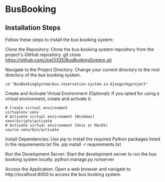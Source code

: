 # BusBooking

## Installation Steps
Follow these steps to install the bus booking system:

Clone the Repository: Clone the bus booking system repository from the project's GitHub repository.
    git clone https://github.com/Joel3335/BusBookingSystem.git


Navigate to the Project Directory: Change your current directory to the root directory of the bus booking system.

    cd "BusBookingSystem/bus-reservation-system-in-django/myproject"

Create and Activate Virtual Environment (Optional): If you opted for using a virtual environment, create and activate it.

    # Create virtual environment
    virtualenv venv
    # Activate virtual environment (Windows)
    venv\Scripts\activate
    # Activate virtual environment (Unix or MacOS)
    source venv/bin/activate

Install Dependencies: Use pip to install the required Python packages listed in the requirements.txt file.
    pip install -r requirements.txt

Run the Development Server: Start the development server to run the bus booking system locally.
    python manage.py runserver

Access the Application: Open a web browser and navigate to http://localhost:8000 to access the bus booking system.
